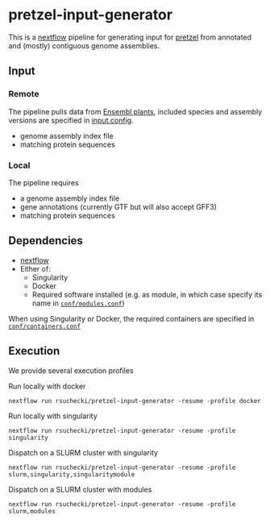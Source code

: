 # pretzel-input-generator

This is a [nextflow](https://www.nextflow.io) pipeline for generating input for [pretzel](https://github.com/plantinformatics/pretzel) from annotated and (mostly) contiguous genome assemblies. 

## Input



### Remote

The pipeline pulls data from [Ensembl plants](https://plants.ensembl.org/index.html), included species and assembly versions are specified in [input.config](input.config). 

* genome assembly index file 
* matching protein sequences 

### Local

The pipeline requires 

* a genome assembly index file
* gene annotations (currently GTF but will also accept GFF3)
* matching protein sequences

## Dependencies

* [nextflow](https://www.nextflow.io) 
* Either of:
  * Singularity
  * Docker
  * Required software installed (e.g. as module, in which case specify its name in [`conf/modules.conf`](conf/modules.config)) 

When using Singularity or Docker, the required containers are specified in [`conf/containers.conf`](conf/containers.config)
 
<!-- [MMSeqs2](https://github.com/soedinglab/mmseqs2) -->


## Execution

We provide several execution profiles

Run locally with docker

```
nextflow run rsuchecki/pretzel-input-generator -resume -profile docker
```

Run locally with singularity

```
nextflow run rsuchecki/pretzel-input-generator -resume -profile singularity
```

Dispatch on a SLURM cluster with singularity

```
nextflow run rsuchecki/pretzel-input-generator -resume -profile slurm,singularity,singularitymodule
```

Dispatch on a SLURM cluster with modules

```
nextflow run rsuchecki/pretzel-input-generator -resume -profile slurm,modules
```